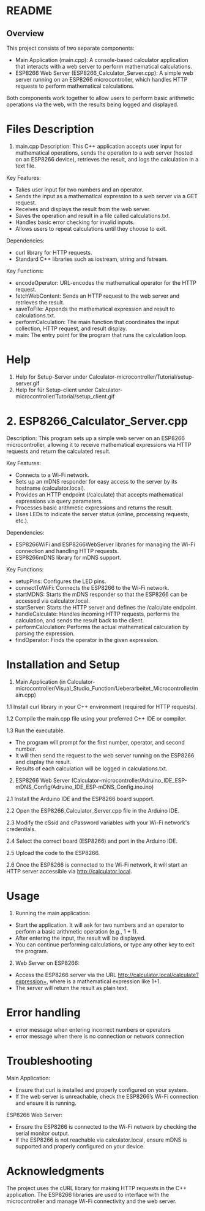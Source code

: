 # README
## Overview
This project consists of two separate components:

 - Main Application (main.cpp): A console-based calculator application that interacts with a web server to perform mathematical calculations.
 - ESP8266 Web Server (ESP8266_Calculator_Server.cpp): A simple web server running on an ESP8266 microcontroller, which handles HTTP requests to perform mathematical calculations.

Both components work together to allow users to perform basic arithmetic operations via the web, with the results being logged and displayed.

# Files Description
1. main.cpp
Description:
This C++ application accepts user input for mathematical operations, sends the operation to a web server (hosted on an ESP8266 device), retrieves the result, and logs the calculation in a text file.

Key Features:

 - Takes user input for two numbers and an operator.
 - Sends the input as a mathematical expression to a web server via a GET request.
 - Receives and displays the result from the web server.
 - Saves the operation and result in a file called calculations.txt.
 - Handles basic error checking for invalid inputs.
 - Allows users to repeat calculations until they choose to exit.
   
Dependencies:

 - curl library for HTTP requests.
 - Standard C++ libraries such as iostream, string and fstream.

Key Functions:

 - encodeOperator: URL-encodes the mathematical operator for the HTTP request.
 - fetchWebContent: Sends an HTTP request to the web server and retrieves the result.
 - saveToFile: Appends the mathematical expression and result to calculations.txt.
 - performCalculation: The main function that coordinates the input collection, HTTP request, and result display.
 - main: The entry point for the program that runs the calculation loop.

# Help 
 1. Help for Setup-Server under Calculator-microcontroller/Tutorial/setup-server.gif
 2. Help for für Setup-client under Calculator-microcontroller/Tutorial/setup_client.gif
   
# 2. ESP8266_Calculator_Server.cpp
Description:
This program sets up a simple web server on an ESP8266 microcontroller, allowing it to receive mathematical expressions via HTTP requests and return the calculated result.

Key Features:

 - Connects to a Wi-Fi network.
 - Sets up an mDNS responder for easy access to the server by its hostname (calculator.local).
 - Provides an HTTP endpoint (/calculate) that accepts mathematical expressions via query parameters.
 - Processes basic arithmetic expressions and returns the result.
 - Uses LEDs to indicate the server status (online, processing requests, etc.).
   
Dependencies:

 - ESP8266WiFi and ESP8266WebServer libraries for managing the Wi-Fi connection and handling HTTP requests.
 - ESP8266mDNS library for mDNS support.
   
Key Functions:

 - setupPins: Configures the LED pins.
 - connectToWiFi: Connects the ESP8266 to the Wi-Fi network.
 - startMDNS: Starts the mDNS responder so that the ESP8266 can be accessed via calculator.local.
 - startServer: Starts the HTTP server and defines the /calculate endpoint.
 - handleCalculate: Handles incoming HTTP requests, performs the calculation, and sends the result back to the client.
 - performCalculation: Performs the actual mathematical calculation by parsing the expression.
 - findOperator: Finds the operator in the given expression.

# Installation and Setup
1. Main Application (in Calculator-microcontroller/Visual_Studio_Function/Ueberarbeitet_Microcontroller/main.cpp)

 1.1 Install curl library in your C++ environment (required for HTTP requests).

 1.2 Compile the main.cpp file using your preferred C++ IDE or compiler.

 1.3 Run the executable.
 
 - The program will prompt for the first number, operator, and second number.
 - It will then send the request to the web server running on the ESP8266 and display the result.
 - Results of each calculation will be logged in calculations.txt.
   
2. ESP8266 Web Server (Calculator-microcontroller/Adruino_IDE_ESP-mDNS_Config/Adruino_IDE_ESP-mDNS_Config.ino.ino)
   
 2.1 Install the Arduino IDE and the ESP8266 board support.
 
 2.2 Open the ESP8266_Calculator_Server.cpp file in the Arduino IDE.
 
 2.3 Modify the cSsid and cPassword variables with your Wi-Fi network's credentials.

 2.4 Select the correct board (ESP8266) and port in the Arduino IDE.
 
 2.5 Upload the code to the ESP8266.

 2.6 Once the ESP8266 is connected to the Wi-Fi network, it will start an HTTP server accessible via http://calculator.local.
 
# Usage
1. Running the main application:

 - Start the application. It will ask for two numbers and an operator to perform a basic arithmetic operation (e.g., 1 + 1).
 - After entering the input, the result will be displayed.
 - You can continue performing calculations, or type any other key to exit the program.
   
2. Web Server on ESP8266:

 - Access the ESP8266 server via the URL http://calculator.local/calculate?expression=<expression>, where <expression> is a mathematical expression like 1+1.
 - The server will return the result as plain text.

# Error handling 

 - error message when entering incorrect numbers or operators
 - error message when there is no connection or network connection
   
# Troubleshooting
Main Application:

 - Ensure that curl is installed and properly configured on your system.
 - If the web server is unreachable, check the ESP8266’s Wi-Fi connection and ensure it is running.
   
ESP8266 Web Server:

 - Ensure the ESP8266 is connected to the Wi-Fi network by checking the serial monitor output.
 - If the ESP8266 is not reachable via calculator.local, ensure mDNS is supported and properly configured on your device.

# Acknowledgments
The project uses the cURL library for making HTTP requests in the C++ application.
The ESP8266 libraries are used to interface with the microcontroller and manage Wi-Fi connectivity and the web server.

